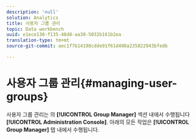 ```yaml
---
description: 'null'
solution: Analytics
title: 사용자 그룹 관리
topic: Data workbench
uuid: e1ece130-f135-48d8-aa30-5032b161b2ea
translation-type: tm+mt
source-git-commit: aec1f7b14198cdde91f61d490a235022943bfedb

---
```



# 사용자 그룹 관리{#managing-user-groups}

사용자 그룹 관리는 의 **[!UICONTROL Group Manager]** 섹션 내에서 수행됩니다 **[!UICONTROL Administration Console]**. 아래의 모든 작업은 **[!UICONTROL Group Manager]** 탭 내에서 수행됩니다.
